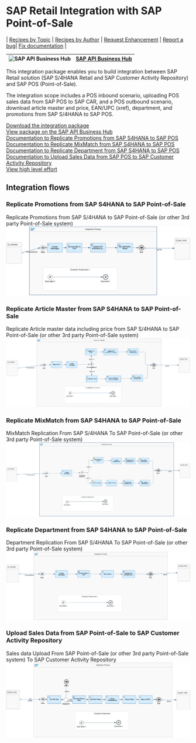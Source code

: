 # SAP Retail Integration with SAP Point-of-Sale

\| [Recipes by Topic](../../readme.md ) \| [Recipes by Author](../../author.md ) \| [Request Enhancement](https://github.com/SAP-samples/cloud-integration-flow/issues/new?assignees=&labels=Recipe%20Fix,enhancement&template=recipe-request.md&title=Improve%20SAP%20Retail%20Integration%20with%20SAP%20Point-of-Sale) \| [Report a bug](https://github.com/SAP-samples/cloud-integration-flow/issues/new?assignees=&labels=Recipe%20Fix,bug&template=bug_report.md&title=Issue%20with%20SAP%20Retail%20Integration%20with%20SAP%20Point-of-Sale)\| [Fix documentation](https://github.com/SAP-samples/cloud-integration-flow/issues/new?assignees=&labels=Recipe%20Fix,documentation&template=bug_report.md&title=Docu%20fix%20SAP%20Retail%20Integration%20with%20SAP%20Point-of-Sale) \|

 ![SAP API Business Hub](https://github.com/SAPAPIBusinessHub.png?size=50 ) | [SAP API Business Hub](https://api.sap.com/allcommunity) |
 ----|----|

<p>This integration package enables you to build integration between SAP Retail solution (SAP S/4HANA Retail and SAP Customer Activity Repository) and SAP POS (Point-of-Sale).</p>
<p>The integration scope includes a POS inbound scenario, uploading POS sales data from SAP POS to SAP CAR, and a POS outbound scenario, download article master and price, EAN/UPC (xref), department, and promotions from SAP S/4HANA to SAP POS.</p>

[Download the integration package](SAPRetailIntegrationwithSAPPoint-of-Sale.zip)\
[View package on the SAP API Business Hub](https://api.sap.com/package/SAPRetailIntegrationwithSAPPOS)\
[Documentation to Replicate Promotions from SAP S4HANA to SAP POS](Replicate_Promotions_from_SAP_S4HANA_to_POS.pdf)\
[Documentation to Replicate MixMatch from SAP S4HANA to SAP POS](Replicate_MixMatch_from_SAP_S4HANA_to_POS.pdf)\
[Documentation to Replicate Department from SAP S4HANA to SAP POS](Replicate_Department_from_SAP_S4HANA_to_POS.pdf)\
[Documentation to Upload Sales Data from SAP POS to SAP Customer Activity Repository](Upload_Sales_Data_from_SAP_Point-of-Sale_to_SAP_Customer_Activity_Repository.pdf)\
[View high level effort](effort.md)

 ## Integration flows
### Replicate Promotions from SAP S4HANA to SAP Point-of-Sale
Replicate Promotions from SAP S/4HANA to SAP Point-of-Sale (or other 3rd party Point-of-Sale system) \
 ![input-image](Replicate_Promotions_from_S4HANA_to_POS.jpg)
### Replicate Article Master from SAP S4HANA to SAP Point-of-Sale
 Replicate Article master data including price from SAP S/4HANA to SAP Point-of-Sale (or other 3rd party Point-of-Sale system) \
 ![input-image](Replicate_ArticleMaster_from_S4HANA_to_POS.png)
### Replicate MixMatch from SAP S4HANA to SAP Point-of-Sale
MixMatch Replication From SAP S/4HANA To SAP Point-of-Sale (or other 3rd party Point-of-Sale system) \
 ![input-image](Replicate_MixMatch_from_S4HANA_to_POS.jpg)
### Replicate Department from SAP S4HANA to SAP Point-of-Sale
 Department Replication From SAP S/4HANA To SAP Point-of-Sale (or other 3rd party Point-of-Sale system) \
 ![input-image](Replicate_Department_from_S4HANA_to_POS.png)
### Upload Sales Data from SAP Point-of-Sale to SAP Customer Activity Repository
Sales data Upload From SAP Point-of-Sale (or other 3rd party Point-of-Sale system) To SAP Customer Activity Repository \
 ![input-image](Upload_SalesData_from_POS_to_SAPCAR.jpg)
